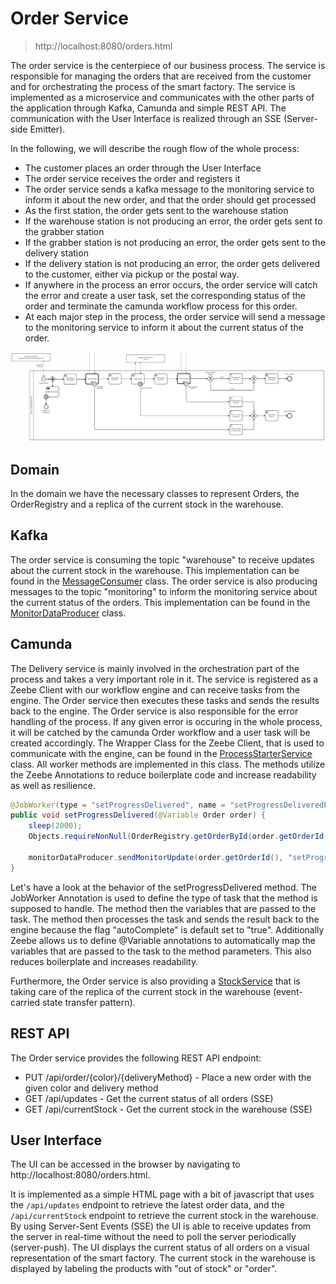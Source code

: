 # Order Service

> http://localhost:8080/orders.html

The order service is the centerpiece of our business process. The service is responsible for managing the
orders that are received from the customer and for orchestrating the process of the smart factory. The
service is implemented as a microservice and communicates with the other parts of the application through
Kafka, Camunda and simple REST API. The communication with the User Interface is realized through an SSE 
(Server-side Emitter).

In the following, we will describe the rough flow of the whole process:
* The customer places an order through the User Interface
* The order service receives the order and registers it
* The order service sends a kafka message to the monitoring service to inform it about the new order, and 
  that the order should get processed
* As the first station, the order gets sent to the warehouse station
* If the warehouse station is not producing an error, the order gets sent to the grabber station
* If the grabber station is not producing an error, the order gets sent to the delivery station
* If the delivery station is not producing an error, the order gets delivered to the customer, either via 
  pickup or the postal way.
* If anywhere in the process an error occurs, the order service will catch the error and create a user 
  task, set the corresponding status of the order and terminate the camunda workflow process for this order.
* At each major step in the process, the order service will send a message to the monitoring service to 
  inform it about the current status of the order.

![bpmnOrder.png](..%2Fdocs%2Fimages%2FbpmnOrder.png)

## Domain
In the domain we have the necessary classes to represent Orders, the OrderRegistry and a replica of the 
current stock in the warehouse.

## Kafka
The order service is consuming the topic "warehouse" to receive updates about the current stock in the
warehouse. This implementation can be found in the [MessageConsumer](src%2Fmain%2Fjava%2Fch%2Funisg%2Forder%2Fkafka%2Fconsumer%2FMessageConsumer.java) class.
The order service is also producing messages to the topic "monitoring" to inform the monitoring service
about the current status of the orders. This implementation can be found in the [MonitorDataProducer](src%2Fmain%2Fjava%2Fch%2Funisg%2Forder%2Fkafka%2Fproducer%2FMonitorDataProducer.java) class.

## Camunda
The Delivery service is mainly involved in the orchestration part of the process and takes a very 
important role in it. The service is registered as a Zeebe Client with our workflow engine and can receive 
tasks from the engine.
The Order service then executes these tasks and sends the results back to the engine. The Order 
service is also responsible for the error handling of the process. If any given error is occuring in the 
whole process, it will be catched by the camunda Order workflow and a user task will be created accordingly.
The Wrapper Class for the Zeebe Client, that is used to communicate with the engine, can be found in the 
[ProcessStarterService](src%2Fmain%2Fjava%2Fch%2Funisg%2Forder%2Fservices%2FProcessStarterService.java) class.
All worker methods are implemented in this class.
The methods utilize the Zeebe Annotations to reduce boilerplate code and increase readability as well as 
resilience.
```java
@JobWorker(type = "setProgressDelivered", name = "setProgressDeliveredProcessor")
public void setProgressDelivered(@Variable Order order) {
    sleep(2000);
    Objects.requireNonNull(OrderRegistry.getOrderById(order.getOrderId())).setProgress("delivered");

    monitorDataProducer.sendMonitorUpdate(order.getOrderId(), "setProgressDelivered", success.name());
}
```
Let's have a look at the behavior of the setProgressDelivered method.
The JobWorker Annotation is used to define the type of task that the method is supposed to handle. The method then the variables that are passed to the task. 
The method then processes the task and sends the result back to the engine because the flag "autoComplete" 
is default set to "true".
Additionally Zeebe allows us to define @Variable annotations to automatically map the variables that are 
passed to the task to the method parameters. This also reduces boilerplate and increases readability.

Furthermore, the Order service is also providing a [StockService](src%2Fmain%2Fjava%2Fch%2Funisg%2Forder%2Fservices%2FStockService.java) that
is taking care of the replica of the current stock in the warehouse (event-carried state transfer pattern).

## REST API
The Order service provides the following REST API endpoint:
* PUT /api/order/{color}/{deliveryMethod} - Place a new order with the given color and delivery method
* GET /api/updates - Get the current status of all orders (SSE)
* GET /api/currentStock - Get the current stock in the warehouse (SSE)

## User Interface
The UI can be accessed in the browser by navigating to http://localhost:8080/orders.html.

It is implemented as a simple HTML page with a bit of javascript that uses the `/api/updates` endpoint to 
retrieve the latest order data, and the `/api/currentStock` endpoint to retrieve the current stock in the
warehouse. By using Server-Sent Events (SSE) the UI is able to receive updates from the server in 
real-time without the need to poll the server periodically (server-push).
The UI displays the current status of all orders on a visual representation of the smart factory. The
current stock in the warehouse is displayed by labeling the products with "out of stock" or "order".